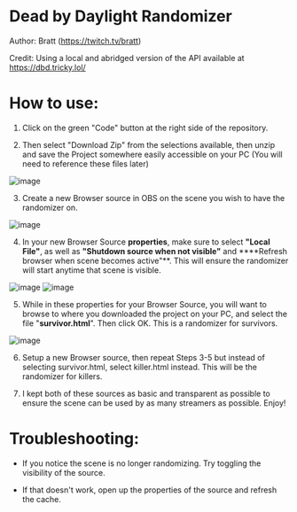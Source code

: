 # Dead by Daylight Randomizer
Author: Bratt (https://twitch.tv/bratt)

Credit: Using a local and abridged version of the API available at https://dbd.tricky.lol/

# How to use:

1. Click on the green "Code" button at the right side of the repository.

2. Then select "Download Zip" from the selections available, then unzip and save the Project somewhere easily accessible on your PC (You will need to reference these files later)

![image](https://github.com/user-attachments/assets/c5239222-67d1-40a9-b1a0-a3e8107eee75)

3. Create a new Browser source in OBS on the scene you wish to have the randomizer on.

![image](https://github.com/user-attachments/assets/e3df6aea-7c6f-4ea5-9719-6c806e13f3fc)

4. In your new Browser Source **properties**, make sure to select **"Local File"**, as well as **"Shutdown source when not visible"** and ****Refresh browser when scene becomes active"**. This will ensure the randomizer will start anytime that scene is visible.

![image](https://github.com/user-attachments/assets/f0ae64ec-30f7-4403-8a24-a72c7f539c9c)
![image](https://github.com/user-attachments/assets/561e6f69-bce0-40d9-9bcb-e5f8a029fa2c)

5. While in these properties for your Browser Source, you will want to browse to where you downloaded the project on your PC, and select the file "**survivor.html**". Then click OK. This is a randomizer for survivors.

![image](https://github.com/user-attachments/assets/c320a66a-24ae-4d27-bdce-a81bc99cc058)

6. Setup a new Browser source, then repeat Steps 3-5 but instead of selecting survivor.html, select killer.html instead. This will be the randomizer for killers.

7. I kept both of these sources as basic and transparent as possible to ensure the scene can be used by as many streamers as possible. Enjoy!

# Troubleshooting:

- If you notice the scene is no longer randomizing. Try toggling the visibility of the source.

- If that doesn't work, open up the properties of the source and refresh the cache.


